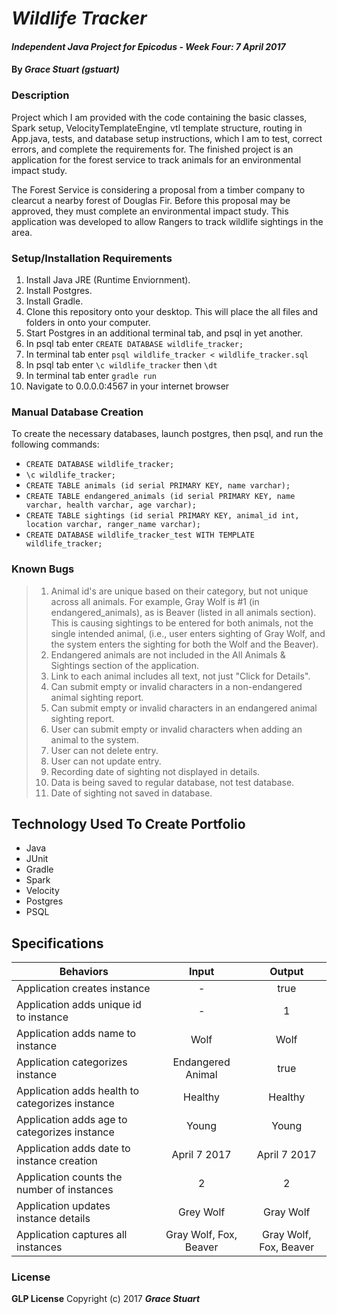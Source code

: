 # _Wildlife Tracker_

#### _Independent Java Project for Epicodus - Week Four: 7 April 2017_

#### By _**Grace Stuart (gstuart)**_

### Description
Project which I am provided with the code containing the basic classes, Spark setup, VelocityTemplateEngine, vtl template structure, routing in App.java, tests, and database setup instructions, which I am to test, correct errors, and complete the requirements for. The finished project is an application for the forest service to track animals for an environmental impact study.

The Forest Service is considering a proposal from a timber company to clearcut a nearby forest of Douglas Fir. Before this proposal may be approved, they must complete an environmental impact study. This application was developed to allow Rangers to track wildlife sightings in the area.

### Setup/Installation Requirements
1. Install Java JRE (Runtime Enviornment).
2. Install Postgres.
3. Install Gradle.
4. Clone this repository onto your desktop. This will place the all files and folders in onto your computer.
5. Start Postgres in an additional terminal tab, and psql in yet another.
6. In psql tab enter `CREATE DATABASE wildlife_tracker;`
7. In terminal tab enter `psql wildlife_tracker < wildlife_tracker.sql`
8. In psql tab enter `\c wildlife_tracker` then `\dt`
9. In terminal tab enter `gradle run`
10. Navigate to 0.0.0.0:4567 in your internet browser

### Manual Database Creation
To create the necessary databases, launch postgres, then psql, and run the following commands:

* `CREATE DATABASE wildlife_tracker;`
* `\c wildlife_tracker;`
* `CREATE TABLE animals (id serial PRIMARY KEY, name varchar);`
* `CREATE TABLE endangered_animals (id serial PRIMARY KEY, name varchar, health varchar, age varchar);`
* `CREATE TABLE sightings (id serial PRIMARY KEY, animal_id int, location varchar, ranger_name varchar);`
* `CREATE DATABASE wildlife_tracker_test WITH TEMPLATE wildlife_tracker;`


### Known Bugs
> 1. Animal id's are unique based on their category, but not unique across all animals. For example, Gray Wolf is #1 (in endangered_animals), as is Beaver (listed in all animals section). This is causing sightings to be entered for both animals, not the single intended animal, (i.e., user enters sighting of Gray Wolf, and the system enters the sighting for both the Wolf and the Beaver).
> 2. Endangered animals are not included in the All Animals & Sightings section of the application.
> 3. Link to each animal includes all text, not just "Click for Details".
> 4. Can submit empty or invalid characters in a non-endangered animal sighting report.
> 5. Can submit empty or invalid characters in an endangered animal sighting report.
> 6. User can submit empty or invalid characters when adding an animal to the system.
> 7. User can not delete entry.
> 8. User can not update entry.
> 9. Recording date of sighting not displayed in details.
> 10. Data is being saved to regular database, not test database.
> 11. Date of sighting not saved in database.

## Technology Used To Create Portfolio
* Java
* JUnit
* Gradle
* Spark
* Velocity
* Postgres
* PSQL

## Specifications
|Behaviors|Input|Output|
|-----------|:-------:|:--------:|
|Application creates instance|-|true|
|Application adds unique id to instance|-|1|
|Application adds name to instance|Wolf|Wolf|
|Application categorizes instance|Endangered Animal|true|
|Application adds health to categorizes instance|Healthy|Healthy|
|Application adds age to categorizes instance|Young|Young|
|Application adds date to instance creation|April 7 2017|April 7 2017|
|Application counts the number of instances|2|2|
|Application updates instance details|Grey Wolf|Gray Wolf|
|Application captures all instances|Gray Wolf, Fox, Beaver|Gray Wolf, Fox, Beaver|

### License
**GLP License** Copyright (c) 2017 **_Grace Stuart_**
